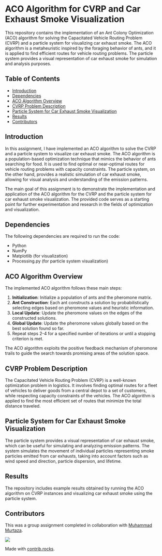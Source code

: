 # ACO Algorithm for CVRP and Car Exhaust Smoke Visualization

This repository contains the implementation of an Ant Colony Optimization (ACO) algorithm for solving the Capacitated Vehicle Routing Problem (CVRP) and a particle system for visualizing car exhaust smoke. The ACO algorithm is a metaheuristic inspired by the foraging behavior of ants, and it is applied to find efficient routes for vehicle routing problems. The particle system provides a visual representation of car exhaust smoke for simulation and analysis purposes.

## Table of Contents
- [Introduction](#introduction)
- [Dependencies](#dependencies)
- [ACO Algorithm Overview](#aco-algorithm-overview)
- [CVRP Problem Description](#cvrp-problem-description)
- [Particle System for Car Exhaust Smoke Visualization](#particle-system-for-car-exhaust-smoke-visualization)
- [Results](#results)
- [Contributors](#contributors)

## Introduction
In this assignment, I have implemented an ACO algorithm to solve the CVRP and a particle system to visualize car exhaust smoke. The ACO algorithm is a population-based optimization technique that mimics the behavior of ants searching for food. It is used to find optimal or near-optimal routes for vehicle routing problems with capacity constraints. The particle system, on the other hand, provides a realistic simulation of car exhaust smoke, allowing for visual analysis and understanding of the emission patterns.

The main goal of this assignment is to demonstrate the implementation and application of the ACO algorithm for the CVRP and the particle system for car exhaust smoke visualization. The provided code serves as a starting point for further experimentation and research in the fields of optimization and visualization.

## Dependencies
The following dependencies are required to run the code:
- Python 
- NumPy
- Matplotlib (for visualization)
- Processing.py (for particle system visualization)

## ACO Algorithm Overview
The implemented ACO algorithm follows these main steps:

1. **Initialization**: Initialize a population of ants and the pheromone matrix.
2. **Ant Construction**: Each ant constructs a solution by probabilistically selecting edges based on pheromone values and heuristic information.
3. **Local Update**: Update the pheromone values on the edges of the constructed solutions.
4. **Global Update**: Update the pheromone values globally based on the best solution found so far.
5. Repeat steps 2-4 for a specified number of iterations or until a stopping criterion is met.

The ACO algorithm exploits the positive feedback mechanism of pheromone trails to guide the search towards promising areas of the solution space.

## CVRP Problem Description
The Capacitated Vehicle Routing Problem (CVRP) is a well-known optimization problem in logistics. It involves finding optimal routes for a fleet of vehicles to deliver goods from a central depot to a set of customers, while respecting capacity constraints of the vehicles. The ACO algorithm is applied to find the most efficient set of routes that minimize the total distance traveled.

## Particle System for Car Exhaust Smoke Visualization
The particle system provides a visual representation of car exhaust smoke, which can be useful for simulating and analyzing emission patterns. The system simulates the movement of individual particles representing smoke particles emitted from car exhausts, taking into account factors such as wind speed and direction, particle dispersion, and lifetime.

## Results
The repository includes example results obtained by running the ACO algorithm on CVRP instances and visualizing car exhaust smoke using the particle system.

## Contributors
This was a group assignment completed in collaboration with [Muhammad Murtaza]( https://github.com/mm06369/ ).

<a href="https://github.com/aliasgharchakera/CI-Spring23-Assignment02/graphs/contributors">
  <img src="https://contrib.rocks/image?repo=aliasgharchakera/CI-Spring23-Assignment02" />
</a>

Made with [contrib.rocks](https://contrib.rocks).
